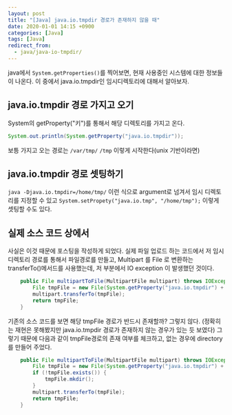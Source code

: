 ```yaml
---
layout: post
title: "[Java] java.io.tmpdir 경로가 존재하지 않을 때"
date: 2020-01-01 14:15 +0900
categories: [Java]
tags: [Java]
redirect_from:
  - java/java-io-tmpdir/
---
```


java에서 `System.getProperties()`를 찍어보면, 현재 사용중인 시스템에 대한 정보들이 나온다. 이 중에서 java.io.tmpdir인 임시디렉토리에 대해서 알아보자.

## java.io.tmpdir 경로 가지고 오기

System의 getProperty("키")를 통해서 해당 디렉토리를 가지고 온다.

```java
System.out.println(System.getProperty("java.io.tmpdir"));
```

보틍 가지고 오는 경로는 `/var/tmp/` `/tmp` 이렇게 시작한다(unix 기반이라면)

## java.io.tmpdir 경로 셋팅하기

`java -Djava.io.tmpdir=/home/tmp/` 이런 식으로 argument로 넘겨서 임시 디렉토리를 지정할 수 있고
`System.setPropety("java.io.tmp", "/home/tmp");` 이렇게 셋팅할 수도 있다.

## 실제 소스 코드 상에서

사실은 이것 때문에 포스팅을 작성하게 되었다. 실제 파일 업로드 하는 코드에서 저 임시 디렉토리 경로를 통해서 파일경로를 만들고,
Multipart 를 File 로 변환하는 transferTo()메서드를 사용했는데, 저 부분에서 IO exception 이 발생했던 것이다.

```java
    public File multipartToFile(MultipartFile multipart) throws IOException {
        File tmpFile = new File(System.getProperty("java.io.tmpdir") + System.getProperty("file.separator") + multipart.getOriginalFilename());
        multipart.transferTo(tmpFile);
        return tmpFile;
    }
```

기존의 소스 코드를 보면 해당 tmpFile 경로가 반드시 존재할까?
그렇지 않다. (정확히는 재현은 못해봤지만 java.io.tmpdir 경로가 존재하지 않는 경우가 있는 듯 보였다)
그렇기 때문에 다음과 같이 tmpFile경로의 존재 여부를 체크하고, 없는 경우에 directory를 만들어 주었다.

```java
    public File multipartToFile(MultipartFile multipart) throws IOException {
        File tmpFile = new File(System.getProperty("java.io.tmpdir") + System.getProperty("file.separator") + multipart.getOriginalFilename());
        if (!tmpFile.exists()) {
            tmpFile.mkdir();
        }
        multipart.transferTo(tmpFile);
        return tmpFile;
    }
```
